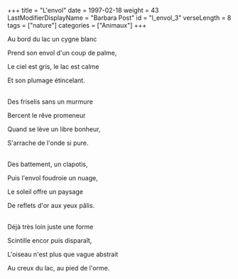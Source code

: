 +++
title = "L'envol"
date = 1997-02-18
weight = 43
LastModifierDisplayName = "Barbara Post"
id = "l_envol_3"
verseLength = 8
tags = ["nature"]
categories = ["Animaux"]
+++

Au bord du lac un cygne blanc

Prend son envol d'un coup de palme,

Le ciel est gris, le lac est calme

Et son plumage étincelant.

 \
Des friselis sans un murmure

Bercent le rêve promeneur

Quand se lève un libre bonheur,

S'arrache de l'onde si pure.

 \
Des battement, un clapotis,

Puis l'envol foudroie un nuage,

Le soleil offre un paysage

De reflets d'or aux yeux pâlis.

 \
Déjà très loin juste une forme

Scintille encor puis disparaît,

L'oiseau n'est plus que vague abstrait

Au creux du lac, au pied de l'orme.

